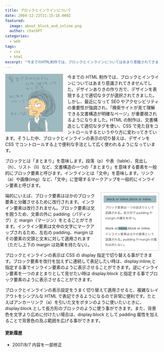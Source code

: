 ```yaml
---
title: ブロックとインラインについて
date: 2004-12-22T21:15:18.000Z
featured:
  image: about_block_and_inline.png
  author: chatGPT
categories:
  - web
tags:
  - css
  - html
excerpt: "今までのHTML制作では、ブロックとインラインについてはあまり意識されてきませんでした。デザインありきの作り方で、デザインを表現する上で適切なタグが選択されてきました。しかし、最近になってSEOやアクセシビリティの重要性が強調され、「検索サイトが見て理解できる文書構造が明確なページ」が重要視されるようになりました。HTMLの制作は、文書構造として適切なタグを使い、CSSで見た目をコントロールするというやり方に変わってきています。そうした中、ブロックとインラインの表示の切り替えは、デザインをCSSでコントロールする上で便利な手法として広く使われるようになっています。"
---
```


<img src="/assets/i/web/002.gif" alt="" style="float: left; margin-right: 1em;">

今までの HTML 制作では、ブロックとインラインについてはあまり意識されてきませんでした。デザインありきの作り方で、デザインを表現する上で適切なタグが選択されてきました。しかし、最近になって SEO やアクセシビリティの重要性が強調され、「検索サイトが見て理解できる文書構造が明確なページ」が重要視されるようになりました。HTML の制作は、文書構造として適切なタグを使い、CSS で見た目をコントロールするというやり方に変わってきています。そうした中、ブロックとインラインの表示の切り替えは、デザインを CSS でコントロールする上で便利な手法として広く使われるようになっています。

ブロックとは「まとまり」を意味します。段落（p）や表（table）、見出し（h）、リスト（li）など、文書構造の一つの「まとまり」を意味する要素を一般的にブロック要素と呼びます。インラインとは「文中」を意味します。リンク（a）や画像(img）など、「文中」に登場するマークアップを一般的にインライン要素と呼びます。

<img src="/assets/i/web/002_02.gif" alt="" style="float:right; margin-left:1em;">

端的にいえば、ブロック要素はほかのブロック要素と分離させるために改行されます。インライン要素は改行されません。ブロック要素は文を囲うため、文章の外に padding（パディング）と margin（マージン）をとることができます。インライン要素は文中の文字にマークアップされるため、左右の padding、margin はその要素の文頭と文末に対して適用されます（ただし上下の margin は効果を持たない）。

ブロックとインラインの表示は CSS の display 指定で切り替える事ができます。ブロック要素を改行を加えずに連続して表記したい時は、display:inline;と指定する事でインライン要素のように表示させることができます。逆にインライン要素を一つのまとまりとして見せたい時は display:block と指定する事でブロック要素のように表示させることができます。

ブロックとインラインの表示設定をうまく切り替えて適用させると、複雑なレイアウトをシンプルな HTML で表記できるようになるので非常に便利です。たとえばアンカーリンク（a）を引いた文をボタンのように使いたいときに、display:block として長方形のブロックのように使う事ができます。また、背景色を文字より広めに付けたい場合は、display:block として padding 属性を加えることで背景色の及ぶ範囲を広げる事ができます。

#### 更新履歴

- 2007/8/7 内容を一部修正
